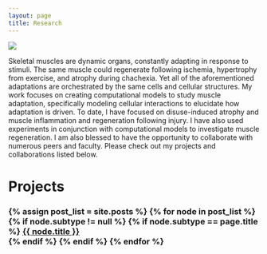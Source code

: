 ```yaml
---
layout: page
title: Research
---
```

<img src="{{ site.baseurl }}images/ABM_atrophy.png">

Skeletal muscles are dynamic organs, constantly adapting in response to stimuli.
The same muscle could regenerate following ischemia, hypertrophy from exercise, and atrophy during chachexia. 
Yet all of the aforementioned adaptations are orchestrated by the same cells and cellular structures. 
My work focuses on creating computational models to study muscle adaptation, specifically modeling cellular interactions to elucidate how adaptation is driven. 
To date, I have focused on disuse-induced atrophy and muscle inflammation and regeneration following injury.
I have also used experiments in conjunction with computational models to investigate muscle regeneration. 
I am also blessed to have the opportunity to collaborate with numerous peers and faculty. 
Please check out my projects and collaborations listed below. 

Projects
=======
<h3>
  {% assign post_list = site.posts %}
  {% for node in post_list %}
	{% if node.subtype != null %}
	  {% if node.subtype == page.title %}
		<a href="{{ node.url }}">{{ node.title }}<br></a>
	  {% endif %}
	{% endif %}
  {% endfor %}
  </h3>